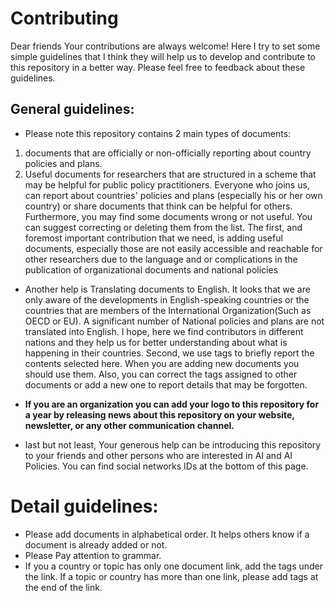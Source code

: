 # Contributing

Dear friends 
Your contributions are always welcome!
Here I try to set some simple guidelines that I think they will help us to develop and contribute to this repository in a better way. Please feel free to feedback about these guidelines. 

## General guidelines:
- Please note this repository contains 2 main types of documents:
1) documents that are officially or non-officially reporting about country policies and plans. 
2) Useful documents for researchers that are structured in a scheme that may be helpful for public policy practitioners.
Everyone who joins us, can report about countries' policies and plans (especially his or her own country) or share documents that think can be helpful for others. 
Furthermore, you may find some documents wrong or not useful. You can suggest correcting or deleting them from the list.
The first, and foremost important contribution that we need, is adding useful documents, especially those are not easily accessible and reachable for other researchers due to the language and or complications in the publication of organizational documents and national policies


- Another help is Translating documents to English. It looks that we are only aware of the developments in English-speaking countries or the countries that are members of the International Organization(Such as OECD or EU). A significant number of National policies and plans are not translated into English. I hope, here we find contributors in different nations and they help us for better understanding about what is happening in their countries. 
Second, we use tags to briefly report the contents selected here. When you are adding new documents you should use them. Also, you can correct the tags assigned to other documents or add a new one to report details that may be forgotten.
 
- **If you are an organization you can add your logo to this repository for a year by releasing news about this repository on your website, newsletter, or any other communication channel.**

- last but not least, Your generous help can be introducing this repository to your friends and other persons who are interested in AI and AI Policies. You can find social networks IDs at the bottom of this page. 

# Detail guidelines: 
- Please add documents in alphabetical order. It helps others know if a document is already added or not.
- Please Pay attention to grammar.
- If you a country or topic has only one document link, add the tags under the link. If a topic or country has more than one link, please add tags at the end of the link.


